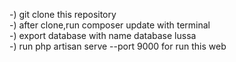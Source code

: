 -) git clone this repository
<br>
-) after clone,run composer update with terminal
<br>
-) export database with name database lussa 
<br>
-) run php artisan serve --port 9000 for run this web
<br>
